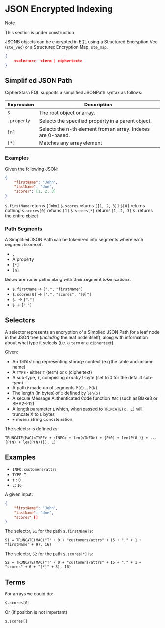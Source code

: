 # JSON Encrypted Indexing

> [!NOTE]
> This section is under construction


JSONB objects can be encrypted in EQL using a Structured Encryption Vec (`ste_vec`)
or a Structured Encryption Map, `ste_map`.

```json
{
    <selector>: <term | ciphertext>
}
```


## Simplified JSON Path

CipherStash EQL supports a simplified JSONPath syntax as follows:

| Expression | Description |
|------------|-------------|
| `$`        | The root object or array. |
| `.property` | Selects the specified property in a parent object. |
| `[n]`  | Selects the n-th element from an array. Indexes are 0-based. |
| `[*]`  | Matches any array element |

### Examples

Given the following JSON:

```json
{
    "firstName": "John",
    "lastName": "doe",
    "scores": [1, 2, 3]
}
```

`$.firstName` returns `[John]`
`$.scores` returns `[[1, 2, 3]]`
`$[0]` returns nothing
`$.scores[0]` returns `[1]`
`$.scores[*]` returns `[1, 2, 3]`
`$.` returns the entire object

### Path Segments

A Simplified JSON Path can be tokenized into segments where each segment is one of:

* `.`
* A property
* `[*]`
* `[n]`

Below are some paths along with their segment tokenizations:

* `$.firstName` -> `[".", "firstName"]`
* `$.scores[0]` -> `[".", "scores", "[0]"]`
* `$.` -> `["."]`
* `$` -> `["."]` 


## Selectors

A selector represents an encryption of a Simplied JSON Path for a leaf node in the JSON tree (*including* the leaf node itself),
along with information about what type it selects (i.e. a `term` or a `ciphertext`).

Given:

* An `INFO` string representing storage context (e.g the table and column name)
* A `TYPE` - either `T` (term) or `C` (ciphertext)
* A sub-type, `t`, comprising *exactly* 1-byte (set to 0 for the default sub-type)
* A path `P` made up of segments `P(0)..P(N)`
* The length (in bytes) of `x` defined by `len(x)`
* A secure Message Authenticated Code function, `MAC` (such as Blake3 or SHA2-512)
* A length parameter `L` which, when passed to `TRUNCATE(x, L)` will truncate X to `L` bytes
* `+` means string concatenation

The selector is defined as:

```
TRUNCATE(MAC(<TYPE> + <INFO> + len(<INFO>) + {P(0) + len(P(0))} + ... {P(N) + len(P(N))}), L)
```

## Examples

* `INFO`: `customers/attrs`
* `TYPE`: `T`
* `t` : `0`
* `L`: `16`

A given input:

```json
{
    "firstName": "John",
    "lastName": "doe",
    "scores" []
}
```

The selector, `S1` for the path `$.firstName` is:

```
S1 = TRUNCATE(MAC("T" + 0 + "customers/attrs" + 15 + "." + 1 + "firstName" + 9), 16)
```

The selector, `S2` for the path `$.scores[*]` is:

```
S2 = TRUNCATE(MAC("T" + 0 + "customers/attrs" + 15 + "." + 1 + "scores" + 6 + "[*]" + 3), 16)
```


## Terms






For arrays we could do:
```
$.scores[0]
```

Or (if position is not important)
```
$.scores[]
```

